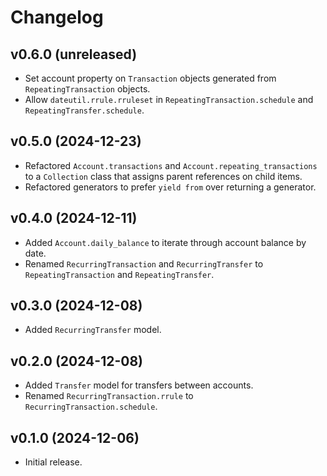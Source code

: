 # Changelog

## v0.6.0 (unreleased)

- Set account property on `Transaction` objects generated from `RepeatingTransaction`
  objects.
- Allow `dateutil.rrule.rruleset` in `RepeatingTransaction.schedule` and
  `RepeatingTransfer.schedule`.

## v0.5.0 (2024-12-23)

- Refactored `Account.transactions` and `Account.repeating_transactions` to a
  `Collection` class that assigns parent references on child items.
- Refactored generators to prefer `yield from` over returning a generator.

## v0.4.0 (2024-12-11)

- Added `Account.daily_balance` to iterate through account balance by date.
- Renamed `RecurringTransaction` and `RecurringTransfer` to
  `RepeatingTransaction` and `RepeatingTransfer`.

## v0.3.0 (2024-12-08)

- Added `RecurringTransfer` model.

## v0.2.0 (2024-12-08)

- Added `Transfer` model for transfers between accounts.
- Renamed `RecurringTransaction.rrule` to `RecurringTransaction.schedule`.

## v0.1.0 (2024-12-06)

- Initial release.
